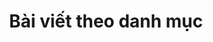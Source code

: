 ---
title: "Bài viết theo danh mục"
layout: categories
permalink: /vi/danh-muc/
author_profile: false
lang: vi
---